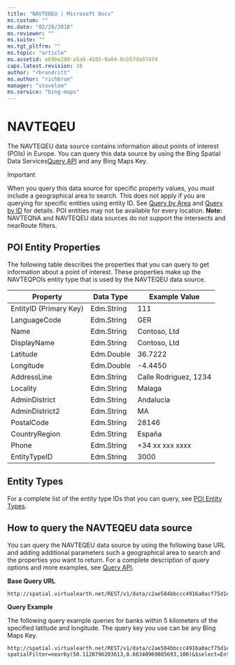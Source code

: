 ```yaml
---
title: "NAVTEQEU | Microsoft Docs"
ms.custom: ""
ms.date: "02/28/2018"
ms.reviewer: ""
ms.suite: ""
ms.tgt_pltfrm: ""
ms.topic: "article"
ms.assetid: e69be280-a5a9-4183-9a04-0cb57da37474
caps.latest.revision: 18
author: "rbrundritt"
ms.author: "richbrun"
manager: "stevelom"
ms.service: "bing-maps"
---
```

# NAVTEQEU
The NAVTEQEU data source contains information about points of interest (POIs) in Europe. You can query this data source by using the Bing Spatial Data Services[Query API](../spatial-data-services/query-api.md) and any Bing Maps Key.  
  
> [!IMPORTANT]
>  When you query this data source for specific property values, you must include a geographical area to search. This does not apply if you are querying for specific entities using entity ID. See [Query by Area](../spatial-data-services/query-by-area.md) and [Query by ID](../spatial-data-services/query-by-id.md) for details. POI entities may not be available for every location. **Note:**  NAVTEQNA and NAVTEQEU data sources do not support the intersects and nearRoute filters.  
  
## POI Entity Properties  
 The following table describes the properties that you can query to get information about a point of interest. These properties make up the NAVTEQPOIs entity type that is used by the NAVTEQEU data source.  
  
|Property|Data Type|Example Value|  
|--------------|---------------|-------------------|  
|EntityID (Primary Key)|Edm.String|111|  
|LanguageCode|Edm.String|GER|  
|Name|Edm.String|Contoso, Ltd|  
|DisplayName|Edm.String|Contoso, Ltd|  
|Latitude|Edm.Double|36.7222|  
|Longitude|Edm.Double|-4.4450|  
|AddressLine|Edm.String|Calle Rodriguez, 1234|  
|Locality|Edm.String|Malaga|  
|AdminDistrict|Edm.String|Andalucia|  
|AdminDistrict2|Edm.String|MA|  
|PostalCode|Edm.String|28146|  
|CountryRegion|Edm.String|España|  
|Phone|Edm.String|+34 xx xxx xxxx|  
|EntityTypeID|Edm.String|3000|  
  
## Entity Types  
 For a complete list of the entity type IDs that you can query, see [POI Entity Types](../spatial-data-services/poi-entity-types.md).  
  
## How to query the NAVTEQEU data source  
 You can query the NAVTEQEU data source by using the following base URL and adding additional parameters such a geographical area to search and the properties you want to return. For a complete description of query options and more examples, see [Query API](../spatial-data-services/query-api.md).  
  
 **Base Query URL**  
  
```  
http://spatial.virtualearth.net/REST/v1/data/c2ae584bbccc4916a0acf75d1e6947b4/NavteqEU/NavteqPOIs  
```  
  
 **Query Example**  
  
 The following query example queries for banks within 5 kilometers of the specified latitude and longitude. The query key you use can be any Bing Maps Key.  
  
```  
http://spatial.virtualearth.net/REST/v1/data/c2ae584bbccc4916a0acf75d1e6947b4/NavteqEU/NavteqPOIs?spatialFilter=nearby(50.1120796203613,8.68340969085693,100)&$select=EntityID,Latitude,Longitude,DisplayName,__Distance,LanguageCode&$top=3&key=anyBingMapsKey  
```